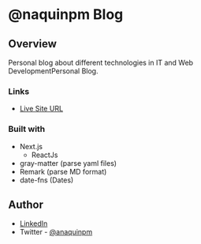 # @naquinpm Blog

## Overview

Personal blog about different technologies in IT and Web DevelopmentPersonal Blog. 

### Links

- [Live Site URL](https://blog-anaquinpm.vercel.app/)

### Built with

- Next.js
  - ReactJs
- gray-matter (parse yaml files)
- Remark (parse MD format)
- date-fns (Dates)

## Author

- [LinkedIn](https://www.linkedin.com/in/anaquinpm/)
- Twitter - [@anaquinpm](https://www.twitter.com/anaquinpm)

